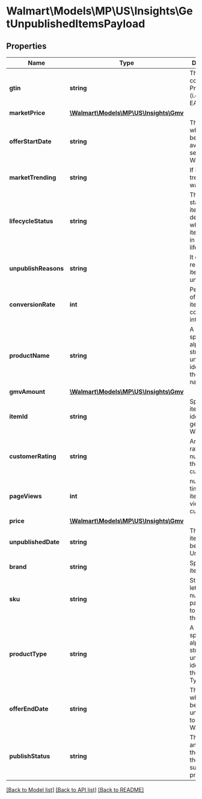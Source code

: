 # Walmart\Models\MP\US\Insights\GetUnpublishedItemsPayload

## Properties

Name | Type | Description | Notes
------------ | ------------- | ------------- | -------------
**gtin** | **string** | The GTIN-compatible Product ID (i.e. UPC or EAN) | [optional]
**marketPrice** | [**\Walmart\Models\MP\US\Insights\Gmv**](Gmv.md) |  | [optional]
**offerStartDate** | **string** | The Date when item becomes available to sell in Walmart | [optional]
**marketTrending** | **string** | If item is trending in walmart | [optional]
**lifecycleStatus** | **string** | The lifecycle status of an item describes where the item listing is in the overall lifecycle | [optional]
**unpublishReasons** | **string** | It outlines the reason for an item when unpublished | [optional]
**conversionRate** | **int** | Percentage of number of items that are converted into sales | [optional]
**productName** | **string** | A seller-specified, alphanumeric string uniquely identifying the product name | [optional]
**gmvAmount** | [**\Walmart\Models\MP\US\Insights\Gmv**](Gmv.md) |  | [optional]
**itemId** | **string** | Specifies the item identifier generated by Walmart | [optional]
**customerRating** | **string** | An average rating number for the item from customers | [optional]
**pageViews** | **int** | number of times this item is viewed by customers | [optional]
**price** | [**\Walmart\Models\MP\US\Insights\Gmv**](Gmv.md) |  | [optional]
**unpublishedDate** | **string** | The Date item becomes to Unpublished | [optional]
**brand** | **string** | Specifies the item brand | [optional]
**sku** | **string** | String of letters and/or numbers a partner uses to identify the item | [optional]
**productType** | **string** | A seller-specified, alphanumeric string uniquely identifying the Product Type | [optional]
**offerEndDate** | **string** | The Date when item becomes unavailable to sell in Walmart | [optional]
**publishStatus** | **string** | The status of an item when the item is in the submission process | [optional]


[[Back to Model list]](./) [[Back to API list]](../../../../../README.md#supported-apis) [[Back to README]](../../../../../README.md)

